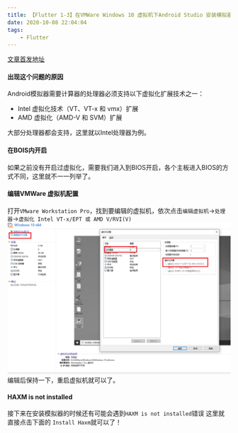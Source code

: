 ```yaml
---
title: 【Flutter 1-3】在VMWare Windows 10 虚拟机下Android Studio 安装模拟器报错 Your CPU does not support VT-x
date: 2020-10-08 22:04:04
tags:
    - Flutter
---
```


[文章首发地址](http://fulade.me/2020/10/08/not-support-vt-x/)
#### 出现这个问题的原因
Android模拟器需要计算器的处理器必须支持以下虚拟化扩展技术之一：

- Intel 虚拟化技术（VT、VT-x 和 vmx）扩展
- AMD 虚拟化（AMD-V 和 SVM）扩展

大部分处理器都会支持，这里就以Intel处理器为例。

#### 在BOIS内开启
如果之前没有开启过虚拟化，需要我们进入到BIOS开启，各个主板进入BIOS的方式不同，这里就不一一列举了。

#### 编辑VMWare 虚拟机配置
打开`VMware Workstation Pro`，找到要编辑的虚拟机，依次点击`编辑虚拟机`->`处理器`->`虚拟化 Intel VT-x/EPT 或 AMD V/RVI(V)`
![2020_10_08_vt-x](https://raw.githubusercontent.com/Johnson8888/blog_pages/master/images/2020_10_08_vt-x.png)
编辑后保持一下，重启虚拟机就可以了。

#### HAXM is not installed
接下来在安装模拟器的时候还有可能会遇到`HAXM is not installed`错误
这里就直接点击下面的 `Install Haxm`就可以了！

